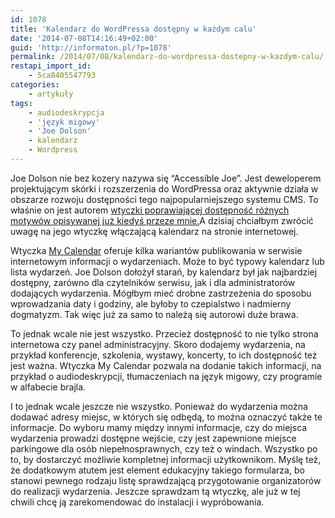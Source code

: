```yaml
---
id: 1078
title: 'Kalendarz do WordPressa dostępny w każdym calu'
date: '2014-07-08T14:16:49+02:00'
guid: 'http://informaton.pl/?p=1078'
permalink: /2014/07/08/kalendarz-do-wordpressa-dostepny-w-kazdym-calu/
restapi_import_id:
    - 5ca8405547793
categories:
    - artykuły
tags:
    - audiodeskrypcja
    - 'język migowy'
    - 'Joe Dolson'
    - kalendarz
    - Wordpress
---
```


Joe Dolson nie bez kozery nazywa się “Accessible Joe”. Jest deweloperem projektującym skórki i rozszerzenia do WordPressa oraz aktywnie działa w obszarze rozwoju dostępności tego najpopularniejszego systemu CMS. To właśnie on jest autorem [wtyczki poprawiającej dostępność różnych motywów opisywanej już kiedyś przeze mnie.](http://informaton.pl/?p=588)A dzisiaj chciałbym zwrócić uwagę na jego wtyczkę włączającą kalendarz na stronie internetowej.

Wtyczka [My Calendar](http://wordpress.org/support/view/plugin-reviews/my-calendar) oferuje kilka wariantów publikowania w serwisie internetowym informacji o wydarzeniach. Może to być typowy kalendarz lub lista wydarzeń. Joe Dolson dołożył starań, by kalendarz był jak najbardziej dostępny, zarówno dla czytelników serwisu, jak i dla administratorów dodających wydarzenia. Mógłbym mieć drobne zastrzeżenia do sposobu wprowadzania daty i godziny, ale byłoby to czepialstwo i nadmierny dogmatyzm. Tak więc już za samo to należą się autorowi duże brawa.

To jednak wcale nie jest wszystko. Przecież dostępność to nie tylko strona internetowa czy panel administracyjny. Skoro dodajemy wydarzenia, na przykład konferencje, szkolenia, wystawy, koncerty, to ich dostępność też jest ważna. Wtyczka My Calendar pozwala na dodanie takich informacji, na przykład o audiodeskrypcji, tłumaczeniach na język migowy, czy programie w alfabecie brajla.

I to jednak wcale jeszcze nie wszystko. Ponieważ do wydarzenia można dodawać adresy miejsc, w których się odbędą, to można oznaczyć także te informacje. Do wyboru mamy między innymi informacje, czy do miejsca wydarzenia prowadzi dostępne wejście, czy jest zapewnione miejsce parkingowe dla osób niepełnosprawnych, czy też o windach. Wszystko po to, by dostarczyć możliwie kompletnej informacji użytkownikom. Myślę też, że dodatkowym atutem jest element edukacyjny takiego formularza, bo stanowi pewnego rodzaju listę sprawdzającą przygotowanie organizatorów do realizacji wydarzenia. Jeszcze sprawdzam tą wtyczkę, ale już w tej chwili chcę ją zarekomendować do instalacji i wypróbowania.

